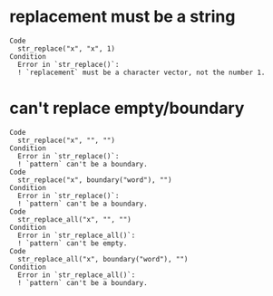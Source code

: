 # replacement must be a string

    Code
      str_replace("x", "x", 1)
    Condition
      Error in `str_replace()`:
      ! `replacement` must be a character vector, not the number 1.

# can't replace empty/boundary

    Code
      str_replace("x", "", "")
    Condition
      Error in `str_replace()`:
      ! `pattern` can't be a boundary.
    Code
      str_replace("x", boundary("word"), "")
    Condition
      Error in `str_replace()`:
      ! `pattern` can't be a boundary.
    Code
      str_replace_all("x", "", "")
    Condition
      Error in `str_replace_all()`:
      ! `pattern` can't be empty.
    Code
      str_replace_all("x", boundary("word"), "")
    Condition
      Error in `str_replace_all()`:
      ! `pattern` can't be a boundary.

